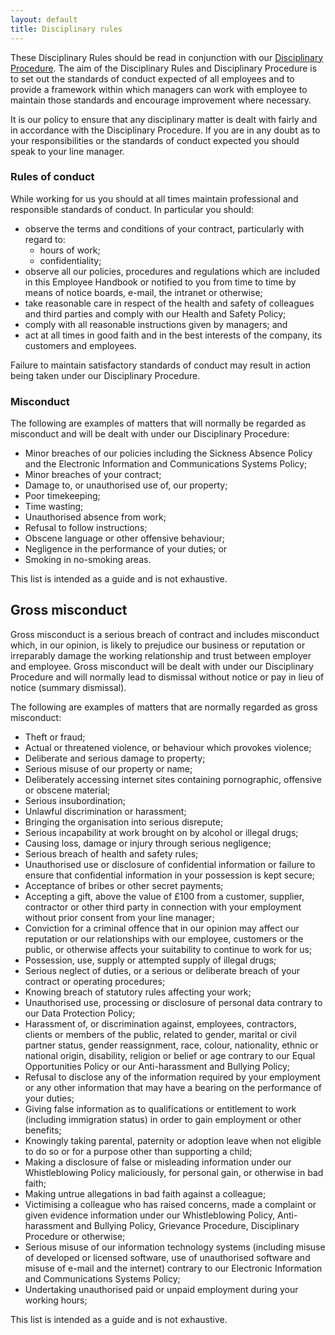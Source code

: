 ```yaml
---
layout: default
title: Disciplinary rules
---
```


These Disciplinary Rules should be read in conjunction with our [Disciplinary Procedure](pages/disciplinary-procedure/). The aim of the Disciplinary Rules and Disciplinary Procedure is to set out the standards of conduct expected of all employees and to provide a framework within which managers can work with employee to maintain those standards and encourage improvement where necessary.

It is our policy to ensure that any disciplinary matter is dealt with fairly and in accordance with the Disciplinary Procedure.  If you are in any doubt as to your responsibilities or the standards of conduct expected you should speak to your line manager.

### Rules of conduct

While working for us you should at all times maintain professional and responsible standards of conduct. In particular you should:

* observe the terms and conditions of your contract, particularly with regard to:
  * hours of work;
  * confidentiality;
* observe all our policies, procedures and regulations which are included in this Employee Handbook or notified to you from time to time by means of notice boards, e-mail, the intranet or otherwise;
* take reasonable care in respect of the health and safety of colleagues and third parties and comply with our Health and Safety Policy;
* comply with all reasonable instructions given by managers; and
* act at all times in good faith and in the best interests of the company, its customers and employees.

Failure to maintain satisfactory standards of conduct may result in action being taken under our Disciplinary Procedure.

### Misconduct

The following are examples of matters that will normally be regarded as misconduct and will be dealt with under our Disciplinary Procedure:

* Minor breaches of our policies including the Sickness Absence Policy and the Electronic Information and Communications Systems Policy;
* Minor breaches of your contract;
* Damage to, or unauthorised use of, our property;
* Poor timekeeping;
* Time wasting;
* Unauthorised absence from work;
* Refusal to follow instructions;
* Obscene language or other offensive behaviour;
* Negligence in the performance of your duties; or
* Smoking in no-smoking areas.

This list is intended as a guide and is not exhaustive.

## Gross misconduct

Gross misconduct is a serious breach of contract and includes misconduct which, in our opinion, is likely to prejudice our business or reputation or irreparably damage the working relationship and trust between employer and employee. Gross misconduct will be dealt with under our Disciplinary Procedure and will normally lead to dismissal without notice or pay in lieu of notice (summary dismissal).

The following are examples of matters that are normally regarded as gross misconduct:

* Theft or fraud;
* Actual or threatened violence, or behaviour which provokes violence;
* Deliberate and serious damage to property;
* Serious misuse of our property or name;
* Deliberately accessing internet sites containing pornographic, offensive or obscene material;
* Serious insubordination;
* Unlawful discrimination or harassment;
* Bringing the organisation into serious disrepute;
* Serious incapability at work brought on by alcohol or illegal drugs;
* Causing loss, damage or injury through serious negligence;
* Serious breach of health and safety rules;
* Unauthorised use or disclosure of confidential information or failure to ensure that confidential information in your possession is kept secure;
* Acceptance of bribes or other secret payments;
* Accepting a gift, above the value of £100 from a customer, supplier, contractor or other third party in connection with your employment without prior consent from your line manager;
* Conviction for a criminal offence that in our opinion may affect our reputation or our relationships with our employee, customers or the public, or otherwise affects your suitability to continue to work for us;
* Possession, use, supply or attempted supply of illegal drugs;
* Serious neglect of duties, or a serious or deliberate breach of your contract or operating procedures;
* Knowing breach of statutory rules affecting your work;
* Unauthorised use, processing or disclosure of personal data contrary to our Data Protection Policy;
* Harassment of, or discrimination against, employees, contractors, clients or members of the public, related to gender, marital or civil partner status, gender reassignment, race, colour, nationality, ethnic or national origin, disability, religion or belief or age contrary to our Equal Opportunities Policy or our Anti-harassment and Bullying Policy;
* Refusal to disclose any of the information required by your employment or any other information that may have a bearing on the performance of your duties;
* Giving false information as to qualifications or entitlement to work (including immigration status) in order to gain employment or other benefits;
* Knowingly taking parental, paternity or adoption leave when not eligible to do so or for a purpose other than supporting a child;
* Making a disclosure of false or misleading information under our Whistleblowing Policy maliciously, for personal gain, or otherwise in bad faith;
* Making untrue allegations in bad faith against a colleague;
* Victimising a colleague who has raised concerns, made a complaint or given evidence information under our Whistleblowing Policy, Anti-harassment and Bullying Policy, Grievance Procedure, Disciplinary Procedure or otherwise;
* Serious misuse of our information technology systems (including misuse of developed or licensed software, use of unauthorised software and misuse of e-mail and the internet) contrary to our Electronic Information and Communications Systems Policy;
* Undertaking unauthorised paid or unpaid employment during your working hours;

This list is intended as a guide and is not exhaustive.

